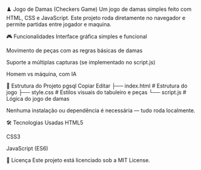 ♟️ Jogo de Damas (Checkers Game)
Um jogo de damas simples feito com HTML, CSS e JavaScript. Este projeto roda diretamente no navegador e permite partidas entre jogador e maquina.

🎮 Funcionalidades
Interface gráfica simples e funcional

Movimento de peças com as regras básicas de damas

Suporte a múltiplas capturas (se implementado no script.js)

Homem vs máquina, com IA

📁 Estrutura do Projeto
pgsql
Copiar
Editar
├── index.html      # Estrutura do jogo
├── style.css       # Estilos visuais do tabuleiro e peças
└── script.js       # Lógica do jogo de damas


Nenhuma instalação ou dependência é necessária — tudo roda localmente.



🛠️ Tecnologias Usadas
HTML5

CSS3

JavaScript (ES6)


📄 Licença
Este projeto está licenciado sob a MIT License.

